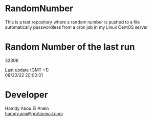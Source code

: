 # RandomNumber    
This is a test repository where a random number is pushed to a file automatically passwordless from a cron job in my Linux CentOS server    
# Random Number of the last run   
32306
      
Last update (GMT +1)    
08/23/22 20:00:01
# Developer    
Hamdy Abou El Anein   
hamdy.aea@protonmail.com

